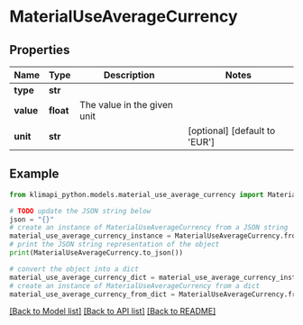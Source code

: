 # MaterialUseAverageCurrency


## Properties

Name | Type | Description | Notes
------------ | ------------- | ------------- | -------------
**type** | **str** |  | 
**value** | **float** | The value in the given unit | 
**unit** | **str** |  | [optional] [default to 'EUR']

## Example

```python
from klimapi_python.models.material_use_average_currency import MaterialUseAverageCurrency

# TODO update the JSON string below
json = "{}"
# create an instance of MaterialUseAverageCurrency from a JSON string
material_use_average_currency_instance = MaterialUseAverageCurrency.from_json(json)
# print the JSON string representation of the object
print(MaterialUseAverageCurrency.to_json())

# convert the object into a dict
material_use_average_currency_dict = material_use_average_currency_instance.to_dict()
# create an instance of MaterialUseAverageCurrency from a dict
material_use_average_currency_from_dict = MaterialUseAverageCurrency.from_dict(material_use_average_currency_dict)
```
[[Back to Model list]](../README.md#documentation-for-models) [[Back to API list]](../README.md#documentation-for-api-endpoints) [[Back to README]](../README.md)


